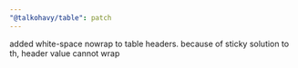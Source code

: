 ```yaml
---
"@talkohavy/table": patch
---
```


added white-space nowrap to table headers. because of sticky solution to th, header value cannot wrap

